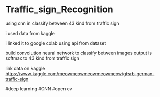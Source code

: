 # Traffic_sign_Recognition
using cnn in classify between 43 kind from traffic sign



i used data from kaggle 

i linked it to google colab 
using api from dataset 

build convolution neural network to classify between images 
output is softmax to  43 kind from traffic sign

link data on kaggle
https://www.kaggle.com/meowmeowmeowmeowmeow/gtsrb-german-traffic-sign

#deep learning
#CNN
#open cv
